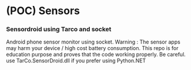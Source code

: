 # (POC) Sensors

### Sensordroid using Tarco and socket
Android phone sensor monitor using socket.
Warning : The sensor apps may harm your device / high cost battery consumption. This repo is for education purpose and proves that the code working properly. Be careful.
use TarCo.SensorDroid.dll if you prefer using Python.NET

